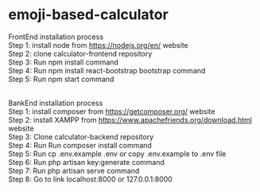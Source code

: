 # emoji-based-calculator

FrontEnd installation process </br>
Step 1: install node from https://nodejs.org/en/ website </br>
Step 2: clone calculator-frontend repository </br>
Step 3: Run npm install command </br>
Step 4: Run npm install react-bootstrap bootstrap command </br>
Step 5: Run npm start command </br></br>

BankEnd installation process </br>
Step 1: install composer from https://getcomposer.org/ website </br>
Step 2: install XAMPP from https://www.apachefriends.org/download.html website  </br>
Step 3: Clone calculator-backend repository </br>
Step 4: Run Run composer install command </br>
Step 5: Run cp .env.example .env or copy .env.example to .env file </br>
Step 6: Run php artisan key:generate command </br>
Step 7: Run php artisan serve command </br>
Step 8: Go to link localhost:8000 or 127.0.0.1:8000
